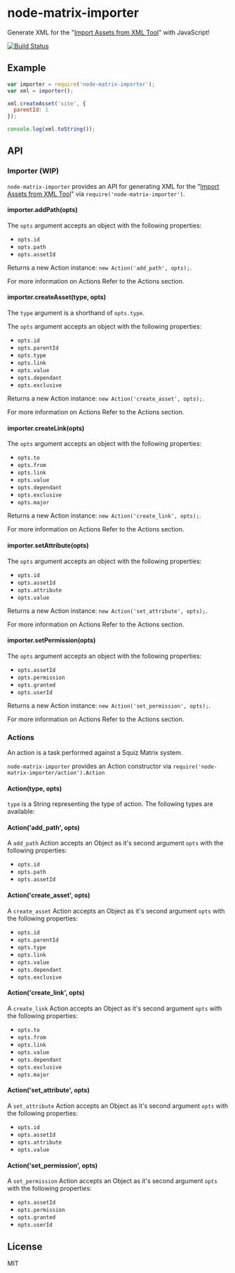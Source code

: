 # node-matrix-importer

Generate XML for the "[Import Assets from XML Tool]" with JavaScript!

[![Build Status](https://travis-ci.org/joshgillies/node-matrix-importer.svg)](https://travis-ci.org/joshgillies/node-matrix-importer)

## Example

```js
var importer = require('node-matrix-importer');
var xml = importer();

xml.createAsset('site', {
  parentId: 1
});

console.log(xml.toString());
```

## API

### Importer (WIP)

`node-matrix-importer` provides an API for generating XML for the "[Import Assets from XML Tool]" via `require('node-matrix-importer')`.

#### importer.addPath(opts)

The `opts` argument accepts an object with the following properties:

  * `opts.id`
  * `opts.path`
  * `opts.assetId`

Returns a new Action instance: `new Action('add_path', opts);`.

For more information on Actions Refer to the Actions section.

#### importer.createAsset(type, opts)

The `type` argument is a shorthand of `opts.type`.

The `opts` argument accepts an object with the following properties:

  * `opts.id`
  * `opts.parentId`
  * `opts.type`
  * `opts.link`
  * `opts.value`
  * `opts.dependant`
  * `opts.exclusive`

Returns a new Action instance: `new Action('create_asset', opts);`.

For more information on Actions Refer to the Actions section.

#### importer.createLink(opts)

The `opts` argument accepts an object with the following properties:

  * `opts.to`
  * `opts.from`
  * `opts.link`
  * `opts.value`
  * `opts.dependant`
  * `opts.exclusive`
  * `opts.major`

Returns a new Action instance: `new Action('create_link', opts);`.

For more information on Actions Refer to the Actions section.

#### importer.setAttribute(opts)

The `opts` argument accepts an object with the following properties:

  * `opts.id`
  * `opts.assetId`
  * `opts.attribute`
  * `opts.value`

Returns a new Action instance: `new Action('set_attribute', opts);`.

For more information on Actions Refer to the Actions section.

#### importer.setPermission(opts)

The `opts` argument accepts an object with the following properties:

  * `opts.assetId`
  * `opts.permission`
  * `opts.granted`
  * `opts.userId`

Returns a new Action instance: `new Action('set_permission', opts);`.

For more information on Actions Refer to the Actions section.

### Actions

An action is a task performed against a Squiz Matrix system.

`node-matrix-importer` provides an Action constructor via `require('node-matrix-importer/action').Action`

#### Action(type, opts)

`type` is a String representing the type of action. The following types are available:

#### Action('add_path', opts)

A `add_path` Action accepts an Object as it's second argument `opts` with the following properties:

  * `opts.id`
  * `opts.path`
  * `opts.assetId`

#### Action('create_asset', opts)

A `create_asset` Action accepts an Object as it's second argument `opts` with the following properties:

  * `opts.id`
  * `opts.parentId`
  * `opts.type`
  * `opts.link`
  * `opts.value`
  * `opts.dependant`
  * `opts.exclusive`

#### Action('create_link', opts)

A `create_link` Action accepts an Object as it's second argument `opts` with the following properties:

  * `opts.to`
  * `opts.from`
  * `opts.link`
  * `opts.value`
  * `opts.dependant`
  * `opts.exclusive`
  * `opts.major`

#### Action('set_attribute', opts)

A `set_attribute` Action accepts an Object as it's second argument `opts` with the following properties:

  * `opts.id`
  * `opts.assetId`
  * `opts.attribute`
  * `opts.value`

#### Action('set_permission', opts)

A `set_permission` Action accepts an Object as it's second argument `opts` with the following properties:

  * `opts.assetId`
  * `opts.permission`
  * `opts.granted`
  * `opts.userId`

## License

MIT

[Import Assets from XML Tool]: http://manuals.matrix.squizsuite.net/tools/chapters/import-assets-from-xml-tool
